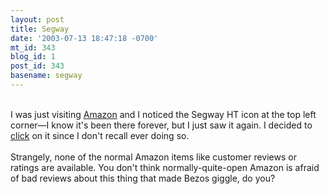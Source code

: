 ```yaml
---
layout: post
title: Segway
date: '2003-07-13 18:47:18 -0700'
mt_id: 343
blog_id: 1
post_id: 343
basename: segway
---
```

<br />I was just visiting <a href="http://www.amazon.com/">Amazon</a> and I noticed the Segway HT icon at the top left corner&#x2014;I know it's been there forever, but I just saw it again. I decided to <a href="http://www.amazon.com/exec/obidos/ASIN/B00007EPJ6/bbrown-20/ref=nosim/" title="If you buy one, I think I'll get a bundle!">click</a> on it since I don't recall ever doing so.<br /><br />Strangely, none of the normal Amazon items like customer reviews or ratings are available. You don't think normally-quite-open Amazon is afraid of bad reviews about this thing that made Bezos giggle, do you?<br /><br /><br />
